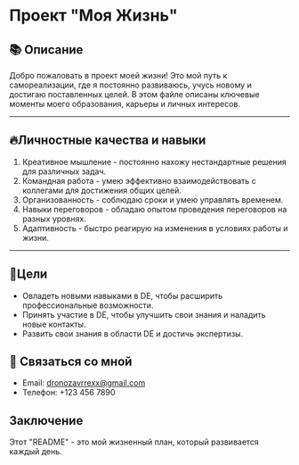 # Проект "Моя Жизнь"

## 📚 Описание
Добро пожаловать в проект моей жизни! Это мой путь к самореализации, где я постоянно развиваюсь, учусь новому и достигаю поставленных целей. В этом файле описаны ключевые моменты моего образования, карьеры и личных интересов.
__________________

## 🔥Личностные качества и навыки
1. Креативное мышление - постоянно нахожу нестандартные решения для различных задач.
2. Командная работа - умею эффективно взаимодействовать с коллегами для достижения общих целей.
3. Организованность - соблюдаю сроки и умею управлять временем.
4. Навыки переговоров - обладаю опытом проведения переговоров на разных уровнях.
5. Адаптивность - быстро реагирую на изменения в условиях работы и жизни.
___

## 📝Цели
- Овладеть новыми навыками в DE, чтобы расширить профессиональные возможности.
- Принять участие в DE, чтобы улучшить свои знания и наладить новые контакты.
- Развить свои знания в области DE и достичь экспертизы.
## :information_desk_person: Связаться со мной
- Email: dronozavrrexx@gmail.com
- Телефон: +123 456 7890
## Заключение

Этот "README" - это мой жизненный план, который развивается каждый день.